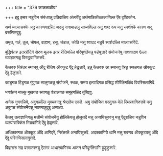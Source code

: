 +++
title = "379 काकताळीय"

+++
इदु इब्बर नडुविन संबंधवन्नु प्रतिदाळिय अंत्यवॆंदु अर्थमाडिकॊळ्ळलागिल्ल ऎंब दृष्टिकोन.

अर्थ व्यत्यासक्कॆ अदु कारणवाद्दरिंद अदन्नु नाशमाडलु साध्यविल्ल अदु शब्द रूप मत्तु स्पर्शक्कॆ कारण अदु बरुत्तिरुवुदु.

अमृत, गर्ल, तुल, चोपल, ब्राह्मण, हसु, चंडाल, कोति मत्तु श्वादद नडुवॆ स्पर्शदल्लि व्यत्यासविदॆ.

बुद्धिवंतरु इतररॊंदिगॆ सेरुव मूलक इतर रीतियल्लि परिपूर्णतॆयन्नु पडॆयुत्तारॆ संयोजनॆयु नाशवादाग ऎल्ला व्यवहारगळु विरुद्धवागिरुत्तवॆ.

कॆलवरु निरंतर स्थानवु ऒंदु रीतिय ऒक्कूट ऎंदु हेळुत्तारॆ, इन्नु कॆलवरु आ स्थानवु ऎरडु स्थळगळ ऒक्कूट ऎंदु हेळुत्तारॆ.

काडुगळ हिंडुगळ गुंपुगळ सालुगळन्नु संयोजनॆ, स्थळ, समय इत्यादिगळ प्रसिद्ध शीर्षिकॆगळिंद विवरिसलागिदॆ.

भगवंतन नाल्कु मुखगळ रूपगळु वंडालगळ समूहगळिंद तुंबिद्दवु.

अनेक गुणगळिवॆ, अवुगळल्लि मुख्यवादद्दु श्रेष्ठतॆय एकतॆ. अवु संयोजित वस्तुगळ मेलॆ स्थिरवागिरुत्तवॆ मत्तु अवुगळ संयोजनॆयन्नु नाशमाडुवुदु असाध्य.

कॆलवु तत्वज्ञानिगळु मत्तॊम्मॆ संयोजनॆयु होलिकॆयन्नु होलुत्तदॆ मत्तु अन्वयिसुववनु मत्तु ऎदुराळिय नडुविन व्यत्यासक्किंत भिन्नवागिदॆ ऎंदु हेळुत्तारॆ.

अधिकारगळ ऒक्कूट ऒंदे आगिद्दरॆ, निरंतरतॆ अन्वयिसुत्तदॆ. अदक्कागिये ध्वनि मत्तु श्रवणद ऒक्कूटवन्नु ऒंदे ऎंदु परिगणिसलागुत्तदॆ.

विद्वांसरु सह परमात्मनन्नु ऎल्लर आधारवागिरुव आतन परिपूर्णतॆगागि हुडुकुत्तारॆ.

